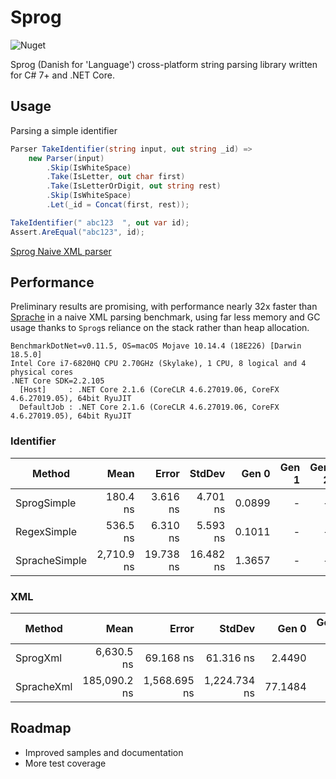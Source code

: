 # Sprog
![Nuget](https://img.shields.io/nuget/v/wivuu.sprog.svg)

Sprog (Danish for 'Language') cross-platform string parsing library written for C# 7+ and .NET Core.

## Usage

Parsing a simple identifier

```C#
Parser TakeIdentifier(string input, out string _id) =>
    new Parser(input)
        .Skip(IsWhiteSpace)
        .Take(IsLetter, out char first)
        .Take(IsLetterOrDigit, out string rest)
        .Skip(IsWhiteSpace)
        .Let(_id = Concat(first, rest));

TakeIdentifier(" abc123  ", out var id);
Assert.AreEqual("abc123", id);
```

[Sprog Naive XML parser](./Tests/TestXml.cs)

## Performance
Preliminary results are promising, with performance nearly 32x faster than [Sprache](https://github.com/sprache/Sprache/) in a naive XML parsing benchmark, using far less memory and GC usage thanks to `Sprog`s reliance on the stack rather than heap allocation.

```
BenchmarkDotNet=v0.11.5, OS=macOS Mojave 10.14.4 (18E226) [Darwin 18.5.0]
Intel Core i7-6820HQ CPU 2.70GHz (Skylake), 1 CPU, 8 logical and 4 physical cores
.NET Core SDK=2.2.105
  [Host]     : .NET Core 2.1.6 (CoreCLR 4.6.27019.06, CoreFX 4.6.27019.05), 64bit RyuJIT
  DefaultJob : .NET Core 2.1.6 (CoreCLR 4.6.27019.06, CoreFX 4.6.27019.05), 64bit RyuJIT
```

### Identifier

|        Method |         Mean |        Error |       StdDev |   Gen 0 | Gen 1 | Gen 2 | Allocated |
|-------------- |-------------:|-------------:|-------------:|--------:|------:|------:|----------:|
|   SprogSimple |     180.4 ns |     3.616 ns |     4.701 ns |  0.0899 |     - |     - |     376 B |
|   RegexSimple |     536.5 ns |     6.310 ns |     5.593 ns |  0.1011 |     - |     - |     424 B |
| SpracheSimple |   2,710.9 ns |    19.738 ns |    16.482 ns |  1.3657 |     - |     - |    5712 B |

### XML

|        Method |         Mean |        Error |       StdDev |   Gen 0 | Gen 1 | Gen 2 | Allocated |
|-------------- |-------------:|-------------:|-------------:|--------:|------:|------:|----------:|
|      SprogXml |   6,630.5 ns |    69.168 ns |    61.316 ns |  2.4490 |     - |     - |   10264 B |
|    SpracheXml | 185,090.2 ns | 1,568.695 ns | 1,224.734 ns | 77.1484 |     - |     - |  322832 B |

## Roadmap
- Improved samples and documentation
- More test coverage
